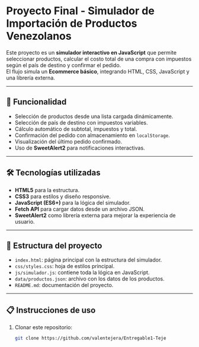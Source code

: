 # Proyecto Final - Simulador de Importación de Productos Venezolanos

Este proyecto es un **simulador interactivo en JavaScript** que permite seleccionar productos, calcular el costo total de una compra con impuestos según el país de destino y confirmar el pedido.  
El flujo simula un **Ecommerce básico**, integrando HTML, CSS, JavaScript y una librería externa.

---

## 🚀 Funcionalidad
- Selección de productos desde una lista cargada dinámicamente.
- Selección de país de destino con impuestos variables.
- Cálculo automático de subtotal, impuestos y total.
- Confirmación del pedido con almacenamiento en `localStorage`.
- Visualización del último pedido confirmado.
- Uso de **SweetAlert2** para notificaciones interactivas.

---

## 🛠️ Tecnologías utilizadas
- **HTML5** para la estructura.
- **CSS3** para estilos y diseño responsive.
- **JavaScript (ES6+)** para la lógica del simulador.
- **Fetch API** para cargar datos desde un archivo JSON.
- **SweetAlert2** como librería externa para mejorar la experiencia de usuario.

---

## 📂 Estructura del proyecto
- `index.html`: página principal con la estructura del simulador.  
- `css/styles.css`: hoja de estilos principal.  
- `js/simulador.js`: contiene toda la lógica en JavaScript.  
- `data/productos.json`: archivo con los datos de los productos.  
- `README.md`: documentación del proyecto.  

---

## 📋 Instrucciones de uso
1. Clonar este repositorio:
   ```bash
   git clone https://github.com/valentejera/Entregable1-Teje
